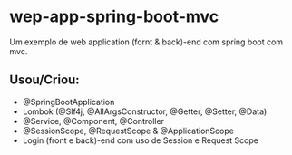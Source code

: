 # wep-app-spring-boot-mvc
Um exemplo de web application (fornt & back)-end com spring boot com mvc.

## Usou/Criou:
- @SpringBootApplication
- Lombok (@Slf4j, @AllArgsConstructor, @Getter, @Setter, @Data)
- @Service, @Component, @Controller
- @SessionScope, @RequestScope & @ApplicationScope
- Login (front e back)-end com uso de Session e Request Scope